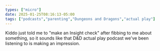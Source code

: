 ```yaml
---
types: ["micro"]
date: 2025-01-25T08:16:13-05:00
tags: ["podcasts","parenting","Dungeons and Dragons","actual play"]
---
```

Kiddo just told me to "make an Insight check" after fibbing to me about something, so it sounds like that D&D actual play podcast we've been listening to is making an impression.
